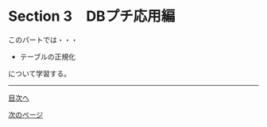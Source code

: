 # Section 3　DBプチ応用編
このパートでは・・・　　

- テーブルの正規化

について学習する。  
___
[目次へ](https://github.com/122yuuki/SDP_DB/blob/main/README.md)  

[次のページ](https://github.com/122yuuki/SDP_DB/blob/main/Section_3/section_3-2.md)
